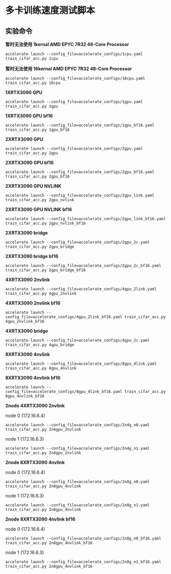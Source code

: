 # 多卡训练速度测试脚本

## 实验命令

**暂时无法使用 1kernal AMD EPYC 7R32 48-Core Processor**

```
accelerate launch --config_file=accelerate_configs/1cpu.yaml train_cifar_acc.py 1cpu
```

**暂时无法使用 16kernal AMD EPYC 7R32 48-Core Processor**

```
accelerate launch --config_file=accelerate_configs/16cpu.yaml train_cifar_acc.py 16cpu
```

**1XRTX3090 GPU**

```
accelerate launch --config_file=accelerate_configs/1gpu.yaml train_cifar_acc.py 1gpu
```

**1XRTX3090 GPU bf16**

```
accelerate launch --config_file=accelerate_configs/1gpu_bf16.yaml train_cifar_acc.py 1gpu_bf16
```

**2XRTX3090 GPU**

```
accelerate launch --config_file=accelerate_configs/2gpu.yaml train_cifar_acc.py 2gpu
```

**2XRTX3090 GPU bf16**

```
accelerate launch --config_file=accelerate_configs/2gpu_bf16.yaml train_cifar_acc.py 2gpu_bf16
```

**2XRTX3090 GPU NVLINK**

```
accelerate launch --config_file=accelerate_configs/2gpu_link.yaml train_cifar_acc.py 2gpu_nvlink
```

**2XRTX3090 GPU NVLINK bf16**

```
accelerate launch --config_file=accelerate_configs/2gpu_link_bf16.yaml train_cifar_acc.py 2gpu_nvlink_bf16
```

**2XRTX3090 bridge**

```
accelerate launch --config_file=accelerate_configs/2gpu_2c.yaml train_cifar_acc.py 2gpu_bridge
```

**2XRTX3090 bridge bf16**

```
accelerate launch --config_file=accelerate_configs/2gpu_2c_bf16.yaml train_cifar_acc.py 2gpu_bridge_bf16
```

**4XRTX3090 2nvlink**
```
accelerate launch --config_file=accelerate_configs/4gpu_2link.yaml train_cifar_acc.py 4gpu_2nvlink
```

**4XRTX3090 2nvlink bf16**
```
accelerate launch --config_file=accelerate_configs/4gpu_2link_bf16.yaml train_cifar_acc.py 4gpu_2nvlink_bf16
```

**4XRTX3090 bridge**
```
accelerate launch --config_file=accelerate_configs/4gpu_2c.yaml train_cifar_acc.py 4gpu_bridge
```

**8XRTX3090 4nvlink**
```
accelerate launch --config_file=accelerate_configs/8gpu_4link.yaml train_cifar_acc.py 8gpu_4nvlink
```
**8XRTX3090 4nvlink bf16**
```
accelerate launch --config_file=accelerate_configs/8gpu_4link_bf16.yaml train_cifar_acc.py 8gpu_4nvlink_bf16
```

**2node 4XRTX3090 2nvlink**

node 0 (172.16.6.4)

```
accelerate launch --config_file=accelerate_configs/2n4g_n0.yaml train_cifar_acc.py 2n4gpu_2nvlink
```

node 1 (172.16.6.3)

```
accelerate launch --config_file=accelerate_configs/2n4g_n1.yaml train_cifar_acc.py 2n4gpu_2nvlink
```

**2node 8XRTX3090 4nvlink**

node 0 (172.16.6.4)

```
accelerate launch --config_file=accelerate_configs/2n8g_n0.yaml train_cifar_acc.py 2n8gpu_4nvlink
```

node 1 (172.16.6.3)

```
accelerate launch --config_file=accelerate_configs/2n8g_n1.yaml train_cifar_acc.py 2n8gpu_4nvlink
```

**2node 8XRTX3090 4nvlink bf16**

node 0 (172.16.6.4)

```
accelerate launch --config_file=accelerate_configs/2n8g_n0_bf16.yaml train_cifar_acc.py 2n8gpu_4nvlink_bf16
```

node 1 (172.16.6.3)

```
accelerate launch --config_file=accelerate_configs/2n8g_n1_bf16.yaml train_cifar_acc.py 2n8gpu_4nvlink_bf16
```
